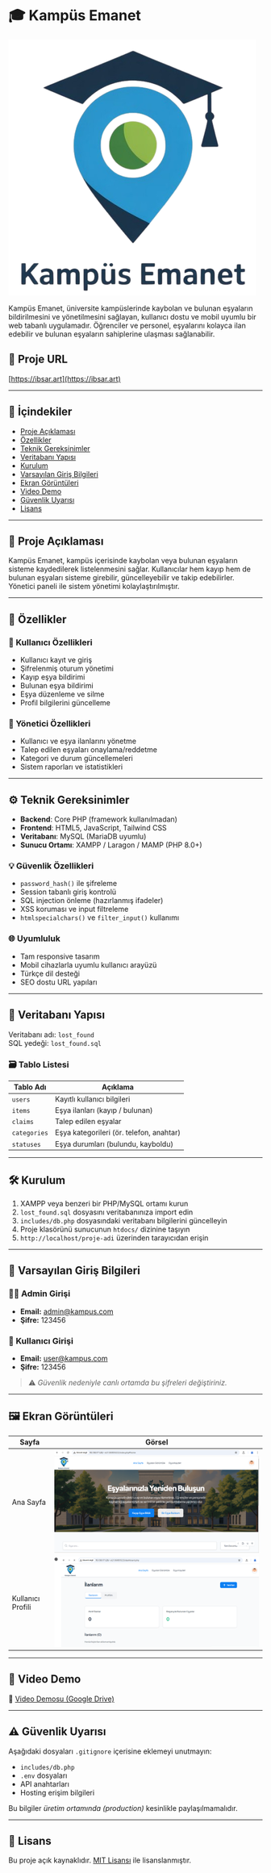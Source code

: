 # 🎓 Kampüs Emanet

![Kampüs Emanet Logo](assets/logo.png)

Kampüs Emanet, üniversite kampüslerinde kaybolan ve bulunan eşyaların bildirilmesini ve yönetilmesini sağlayan, kullanıcı dostu ve mobil uyumlu bir web tabanlı uygulamadır. Öğrenciler ve personel, eşyalarını kolayca ilan edebilir ve bulunan eşyaların sahiplerine ulaşması sağlanabilir.

## 🔗 Proje URL

[https://ibsar.art](https://ibsar.art)

---

## 📌 İçindekiler

- [Proje Açıklaması](#proje-açıklaması)
- [Özellikler](#özellikler)
- [Teknik Gereksinimler](#teknik-gereksinimler)
- [Veritabanı Yapısı](#veritabanı-yapısı)
- [Kurulum](#kurulum)
- [Varsayılan Giriş Bilgileri](#varsayılan-giriş-bilgileri)
- [Ekran Görüntüleri](#ekran-görüntüleri)
- [Video Demo](#video-demo)
- [Güvenlik Uyarısı](#güvenlik-uyarısı)
- [Lisans](#lisans)

---

## 📖 Proje Açıklaması

Kampüs Emanet, kampüs içerisinde kaybolan veya bulunan eşyaların sisteme kaydedilerek listelenmesini sağlar. Kullanıcılar hem kayıp hem de bulunan eşyaları sisteme girebilir, güncelleyebilir ve takip edebilirler. Yönetici paneli ile sistem yönetimi kolaylaştırılmıştır.

---

## 🚀 Özellikler

### 👤 Kullanıcı Özellikleri
- Kullanıcı kayıt ve giriş
- Şifrelenmiş oturum yönetimi
- Kayıp eşya bildirimi
- Bulunan eşya bildirimi
- Eşya düzenleme ve silme
- Profil bilgilerini güncelleme

### 🔐 Yönetici Özellikleri
- Kullanıcı ve eşya ilanlarını yönetme
- Talep edilen eşyaları onaylama/reddetme
- Kategori ve durum güncellemeleri
- Sistem raporları ve istatistikleri

---

## ⚙️ Teknik Gereksinimler

- **Backend**: Core PHP (framework kullanılmadan)
- **Frontend**: HTML5, JavaScript, Tailwind CSS
- **Veritabanı**: MySQL (MariaDB uyumlu)
- **Sunucu Ortamı**: XAMPP / Laragon / MAMP (PHP 8.0+)

### 💡 Güvenlik Özellikleri
- `password_hash()` ile şifreleme
- Session tabanlı giriş kontrolü
- SQL injection önleme (hazırlanmış ifadeler)
- XSS koruması ve input filtreleme
- `htmlspecialchars()` ve `filter_input()` kullanımı

### 🌐 Uyumluluk
- Tam responsive tasarım
- Mobil cihazlarla uyumlu kullanıcı arayüzü
- Türkçe dil desteği
- SEO dostu URL yapıları

---

## 🧩 Veritabanı Yapısı

Veritabanı adı: `lost_found`  
SQL yedeği: `lost_found.sql`

### 🗃️ Tablo Listesi

| Tablo Adı     | Açıklama                                |
|---------------|------------------------------------------|
| `users`       | Kayıtlı kullanıcı bilgileri              |
| `items`       | Eşya ilanları (kayıp / bulunan)          |
| `claims`      | Talep edilen eşyalar                     |
| `categories`  | Eşya kategorileri (ör. telefon, anahtar) |
| `statuses`    | Eşya durumları (bulundu, kayboldu)       |

---

## 🛠️ Kurulum

1. XAMPP veya benzeri bir PHP/MySQL ortamı kurun
2. `lost_found.sql` dosyasını veritabanınıza import edin
3. `includes/db.php` dosyasındaki veritabanı bilgilerini güncelleyin
4. Proje klasörünü sunucunun `htdocs/` dizinine taşıyın
5. `http://localhost/proje-adi` üzerinden tarayıcıdan erişin

---

## 🔐 Varsayılan Giriş Bilgileri

### 👨‍💼 Admin Girişi
- **Email:** admin@kampus.com  
- **Şifre:** 123456

### 👤 Kullanıcı Girişi
- **Email:** user@kampus.com  
- **Şifre:** 123456

> ⚠️ *Güvenlik nedeniyle canlı ortamda bu şifreleri değiştiriniz.*

---

## 🖼️ Ekran Görüntüleri

| Sayfa           | Görsel                        |
|-----------------|-------------------------------|
| Ana Sayfa       | ![Ana Sayfa](assets/home.png) |
| Kullanıcı Profili | ![Profil](assets/profile.png) |

---

## 🎥 Video Demo

🔗 [Video Demosu (Google Drive)](https://drive.google.com/drive/folders/19i46a3-IMEXe4CzhoxJqyOfdOSaDnCLF?usp=sharing)

---

## ⚠️ Güvenlik Uyarısı

Aşağıdaki dosyaları `.gitignore` içerisine eklemeyi unutmayın:

- `includes/db.php`
- `.env` dosyaları
- API anahtarları
- Hosting erişim bilgileri

Bu bilgiler *üretim ortamında (production)* kesinlikle paylaşılmamalıdır.

---

## 📄 Lisans

Bu proje açık kaynaklıdır. [MIT Lisansı](LICENSE) ile lisanslanmıştır.
